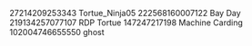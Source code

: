 27214209253343 Tortue_Ninja05
222568160007122 Bay Day
219134257077107 RDP Tortue
147247217198 Machine Carding
102004746655550 ghost 

